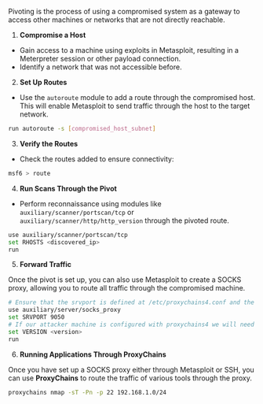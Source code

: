 Pivoting  is the process of using a compromised system as a gateway to access other machines or networks that are not directly reachable.

1. **Compromise a Host**
- Gain access to a machine using exploits in Metasploit, resulting in a Meterpreter session or other payload connection. 
- Identify a network that was not accessible before.

2.  **Set Up Routes**

- Use the `autoroute` module to add a route through the compromised host. This will enable Metasploit to send traffic through the host to the target network.

```bash
run autoroute -s [compromised_host_subnet]
```

3. **Verify the Routes**

- Check the routes added to ensure connectivity:

```bash
msf6 > route
```

4. **Run Scans Through the Pivot**

- Perform reconnaissance using modules like `auxiliary/scanner/portscan/tcp` or `auxiliary/scanner/http/http_version` through the pivoted route.

```bash
use auxiliary/scanner/portscan/tcp
set RHOSTS <discovered_ip>
run
```

5. **Forward Traffic**

Once the pivot is set up, you can also use Metasploit to create a SOCKS proxy, allowing you to route all traffic through the compromised machine.

```bash
# Ensure that the srvport is defined at /etc/proxychains4.conf and the socks version in use. 
use auxiliary/server/socks_proxy
set SRVPORT 9050
# If our attacker machine is configured with proxychains4 we will need to specify the version 4a
set VERSION <version>
run
```

6. **Running Applications Through ProxyChains** 

Once you have set up a SOCKS proxy either through Metasploit or SSH, you can use **ProxyChains** to route the traffic of various tools through the proxy.

```bash
proxychains nmap -sT -Pn -p 22 192.168.1.0/24
```